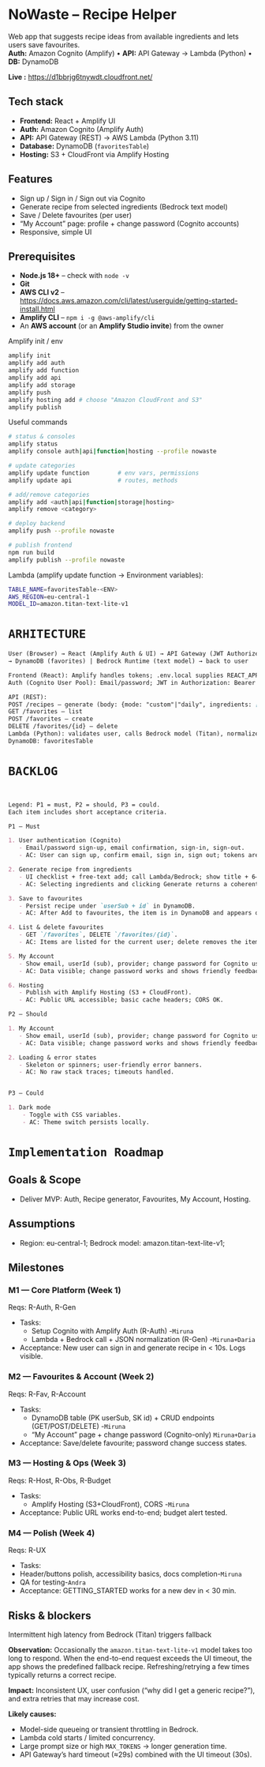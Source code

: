 # NoWaste – Recipe Helper

Web app that suggests recipe ideas from available ingredients and lets users save favourites.  
**Auth:** Amazon Cognito (Amplify) • **API:** API Gateway → Lambda (Python) • **DB:** DynamoDB

**Live :** https://d1bbrjg6tnywdt.cloudfront.net/


## Tech stack
- **Frontend:** React + Amplify UI  
- **Auth:** Amazon Cognito (Amplify Auth)  
- **API:** API Gateway (REST) → AWS Lambda (Python 3.11)  
- **Database:** DynamoDB (`favoritesTable`)  
- **Hosting:** S3 + CloudFront via Amplify Hosting  


## Features
- Sign up / Sign in / Sign out via Cognito
- Generate recipe from selected ingredients (Bedrock text model)
- Save / Delete favourites (per user)
- “My Account” page: profile + change password (Cognito accounts)
- Responsive, simple UI


## Prerequisites

- **Node.js 18+** – check with `node -v`
- **Git**
- **AWS CLI v2** – <https://docs.aws.amazon.com/cli/latest/userguide/getting-started-install.html>
- **Amplify CLI** – `npm i -g @aws-amplify/cli`
- An **AWS account** (or an **Amplify Studio invite**) from the owner

Amplify init / env
```bash
amplify init
amplify add auth
amplify add function
amplify add api
amplify add storage
amplify push
amplify hosting add # choose "Amazon CloudFront and S3"
amplify publish
```


Useful commands
```bash
# status & consoles
amplify status
amplify console auth|api|function|hosting --profile nowaste

# update categories
amplify update function        # env vars, permissions
amplify update api             # routes, methods

# add/remove categories
amplify add <auth|api|function|storage|hosting>
amplify remove <category>

# deploy backend
amplify push --profile nowaste

# publish frontend
npm run build
amplify publish --profile nowaste
```

Lambda (amplify update function → Environment variables):
```bash
TABLE_NAME=favoritesTable-<ENV>
AWS_REGION=eu-central-1
MODEL_ID=amazon.titan-text-lite-v1
```

# `ARHITECTURE`
```markdown
User (Browser) → React (Amplify Auth & UI) → API Gateway (JWT Authorizer) → Lambda (Python)
→ DynamoDB (favorites) | Bedrock Runtime (text model) → back to user

Frontend (React): Amplify handles tokens; .env.local supplies REACT_APP_API_URL.
Auth (Cognito User Pool): Email/password; JWT in Authorization: Bearer <id_token>.

API (REST):
POST /recipes – generate (body: {mode: "custom"|"daily", ingredients: [...]})
GET /favorites – list
POST /favorites – create
DELETE /favorites/{id} – delete
Lambda (Python): validates user, calls Bedrock model (Titan), normalizes JSON, stores/reads DynamoDB items.
DynamoDB: favoritesTable
```

# `BACKLOG`
```markdown


Legend: P1 = must, P2 = should, P3 = could.  
Each item includes short acceptance criteria.

P1 – Must

1. User authentication (Cognito)
   - Email/password sign-up, email confirmation, sign-in, sign-out.
   - AC: User can sign up, confirm email, sign in, sign out; tokens are stored by Amplify.

2. Generate recipe from ingredients
   - UI checklist + free-text add; call Lambda/Bedrock; show title + 6–8 steps.
   - AC: Selecting ingredients and clicking Generate returns a coherent recipe in < 30 s.

3. Save to favourites
   - Persist recipe under `userSub + id` in DynamoDB.
   - AC: After Add to favourites, the item is in DynamoDB and appears on refresh.

4. List & delete favourites
   - GET `/favorites`, DELETE `/favorites/{id}`.
   - AC: Items are listed for the current user; delete removes the item.

5. My Account
   - Show email, userId (sub), provider; change password for Cognito user/pass accounts.
   - AC: Data visible; change password works and shows friendly feedback.

6. Hosting
   - Publish with Amplify Hosting (S3 + CloudFront).
   - AC: Public URL accessible; basic cache headers; CORS OK.

P2 – Should

1. My Account
   - Show email, userId (sub), provider; change password for Cognito user/pass accounts.
   - AC: Data visible; change password works and shows friendly feedback.

2. Loading & error states
   - Skeleton or spinners; user-friendly error banners.
   - AC: No raw stack traces; timeouts handled.


P3 – Could

1. Dark mode
    - Toggle with CSS variables.
    - AC: Theme switch persists locally.

```
# `Implementation Roadmap`

## Goals & Scope
- Deliver MVP: Auth, Recipe generator, Favourites, My Account, Hosting.

## Assumptions
- Region: eu-central-1; Bedrock model: amazon.titan-text-lite-v1;

## Milestones

### M1 — Core Platform (Week 1)
Reqs: R-Auth, R-Gen
- Tasks:
  - Setup Cognito with Amplify Auth (R-Auth)  -`Miruna`
  - Lambda + Bedrock call + JSON normalization (R-Gen) -`Miruna+Daria`
- Acceptance: New user can sign in and generate recipe in < 10s. Logs visible.

### M2 — Favourites & Account (Week 2)
Reqs: R-Fav, R-Account
- Tasks:
  - DynamoDB table (PK userSub, SK id) + CRUD endpoints (GET/POST/DELETE) -`Miruna`
  - “My Account” page + change password (Cognito-only) `Miruna+Daria`
- Acceptance: Save/delete favourite; password change success states.

### M3 — Hosting & Ops (Week 3)
Reqs: R-Host, R-Obs, R-Budget
- Tasks:
  - Amplify Hosting (S3+CloudFront), CORS -`Miruna`
- Acceptance: Public URL works end-to-end; budget alert tested.

### M4 — Polish (Week 4)
Reqs: R-UX
- Tasks:
 - Header/buttons polish, accessibility basics, docs completion-`Miruna`
 - QA for testing-`Andra`
- Acceptance: GETTING_STARTED works for a new dev in < 30 min.



## Risks & blockers

Intermittent high latency from Bedrock (Titan) triggers fallback

**Observation:** Occasionally the `amazon.titan-text-lite-v1` model takes too long to respond. When the end-to-end request exceeds the UI timeout, the app shows the predefined fallback recipe. Refreshing/retrying a few times typically returns a correct recipe.

**Impact:** Inconsistent UX, user confusion (“why did I get a generic recipe?”), and extra retries that may increase cost.

**Likely causes:**
- Model-side queueing or transient throttling in Bedrock.
- Lambda cold starts / limited concurrency.
- Large prompt size or high `MAX_TOKENS` → longer generation time.
- API Gateway’s hard timeout (≈29s) combined with the UI timeout (30s).
